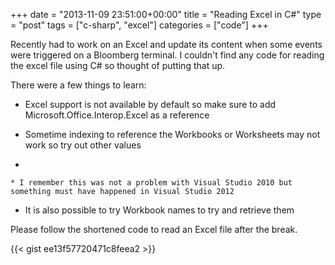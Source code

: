+++
date = "2013-11-09 23:51:00+00:00"
title = "Reading Excel in C#"
type = "post"
tags = ["c-sharp", "excel"]
categories = ["code"]
+++


Recently had to work on an Excel and update its content when some events were triggered on a Bloomberg terminal. I couldn't find any code for reading the excel file using C# so thought of putting that up.

There were a few things to learn:



	
  * Excel support is not available by default so make sure to add Microsoft.Office.Interop.Excel as a reference

	
  * Sometime indexing to reference the Workbooks or Worksheets may not work so try out other values

	
  * 

	
    * I remember this was not a problem with Visual Studio 2010 but something must have happened in Visual Studio 2012




	
  * It is also possible to try Workbook names to try and retrieve them


Please follow the shortened code to read an Excel file after the break.

<!-- more -->

{{< gist ee13f57720471c8feea2 >}}







